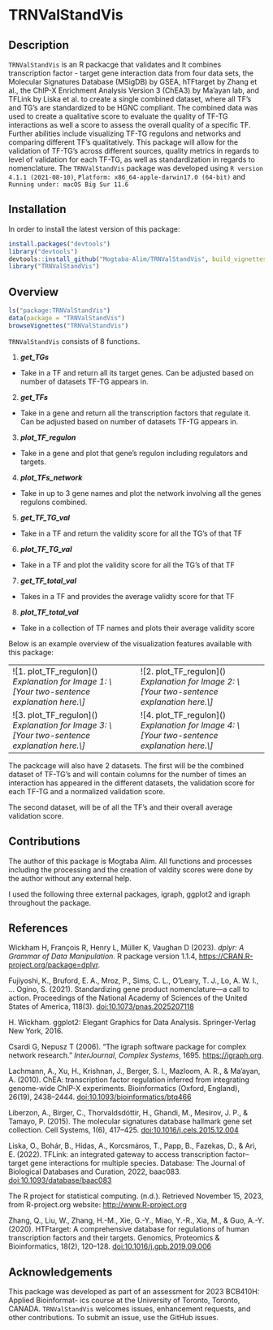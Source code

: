 
<!-- README.md is generated from README.Rmd. Please edit that file -->

# TRNValStandVis

<!-- badges: start -->
<!-- badges: end -->

## Description

`TRNValStandVis` is an R packacge that validates and It combines
transcription factor - target gene interaction data from four data sets,
the Molecular Signatures Database (MSigDB) by GSEA, hTFtarget by Zhang
et al., the ChIP-X Enrichment Analysis Version 3 (ChEA3) by Ma’ayan lab,
and TFLink by Liska et al. to create a single combined dataset, where
all TF’s and TG’s are standardized to be HGNC compliant. The combined
data was used to create a qualitative score to evaluate the quality of
TF-TG interactions as well a score to assess the overall quality of a
specific TF. Further abilities include visualizing TF-TG regulons and
networks and comparing different TF’s qualitatively. This package will
allow for the validation of TF-TG’s across different sources, quality
metrics in regards to level of validation for each TF-TG, as well as
standardization in regards to nomenclature. The `TRNValStandVis` package
was developed using `R version 4.1.1 (2021-08-10)`,
`Platform: x86_64-apple-darwin17.0 (64-bit)` and
`Running under: macOS Big Sur 11.6`

## Installation

In order to install the latest version of this package:

``` r
install.packages("devtools")
library("devtools")
devtools::install_github("Mogtaba-Alim/TRNValStandVis", build_vignettes = TRUE)
library("TRNValStandVis")
```

## Overview

``` r
ls("package:TRNValStandVis")
data(package = "TRNValStandVis")
browseVignettes("TRNValStandVis")
```

`TRNValStandVis` consists of 8 functions.

1.  ***get_TGs***

- Take in a TF and return all its target genes. Can be adjusted based on
  number of datasets TF-TG appears in.

2.  ***get_TFs***

- Take in a gene and return all the transcription factors that regulate
  it. Can be adjusted based on number of datasets TF-TG appears in.

3.  ***plot_TF_regulon***

- Take in a gene and plot that gene’s regulon including regulators and
  targets.

4.  ***plot_TFs_network***

- Take in up to 3 gene names and plot the network involving all the
  genes regulons combined.

5.  ***get_TF_TG_val***

- Take in a TF and return the validity score for all the TG’s of that TF

6.  ***plot_TF_TG_val***

- Take in a TF and plot the validity score for all the TG’s of that TF

7.  ***get_TF_total_val***

- Takes in a TF and provides the average validty score for that TF

8.  ***plot_TF_total_val***

- Take in a collection of TF names and plots their average validity
  score

Below is an example overview of the visualization features available
with this package:

<div style="text-align: center;">

<table>
<tr>
<td>
![1. plot_TF_regulon]() <br> <em>Explanation for Image 1: \[Your
two-sentence explanation here.\]</em>
</td>
<td>
![2. plot_TF_regulon]() <br> <em>Explanation for Image 2: \[Your
two-sentence explanation here.\]</em>
</td>
</tr>
<tr>
<td>
![3. plot_TF_regulon]() <br> <em>Explanation for Image 3: \[Your
two-sentence explanation here.\]</em>
</td>
<td>
![4. plot_TF_regulon]() <br> <em>Explanation for Image 4: \[Your
two-sentence explanation here.\]</em>
</td>
</tr>
</table>

</div>

The packcage will also have 2 datasets. The first will be the combined
dataset of TF-TG’s and will contain columns for the number of times an
interaction has appeared in the different datasets, the validation score
for each TF-TG and a normalized validation score.

The second dataset, will be of all the TF’s and their overall average
validation score.

## Contributions

The author of this package is Mogtaba Alim. All functions and processes
including the processing and the creation of valdity scores were done by
the author without any external help.

I used the following three external packages, igraph, ggplot2 and igraph
throughout the package.

## References

Wickham H, François R, Henry L, Müller K, Vaughan D (2023). *dplyr: A
Grammar of Data Manipulation*. R package version 1.1.4,
<https://CRAN.R-project.org/package=dplyr>.

Fujiyoshi, K., Bruford, E. A., Mroz, P., Sims, C. L., O’Leary, T. J.,
Lo, A. W. I., … Ogino, S. (2021). Standardizing gene product
nomenclature—a call to action. Proceedings of the National Academy of
Sciences of the United States of America, 118(3).
<doi:10.1073/pnas.2025207118>

H. Wickham. ggplot2: Elegant Graphics for Data Analysis. Springer-Verlag
New York, 2016.

Csardi G, Nepusz T (2006). “The igraph software package for complex
network research.” *InterJournal*, *Complex Systems*, 1695.
<https://igraph.org>.

Lachmann, A., Xu, H., Krishnan, J., Berger, S. I., Mazloom, A. R., &
Ma’ayan, A. (2010). ChEA: transcription factor regulation inferred from
integrating genome-wide ChIP-X experiments. Bioinformatics (Oxford,
England), 26(19), 2438–2444. <doi:10.1093/bioinformatics/btq466>

Liberzon, A., Birger, C., Thorvaldsdóttir, H., Ghandi, M., Mesirov, J.
P., & Tamayo, P. (2015). The molecular signatures database hallmark gene
set collection. Cell Systems, 1(6), 417–425.
<doi:10.1016/j.cels.2015.12.004>

Liska, O., Bohár, B., Hidas, A., Korcsmáros, T., Papp, B., Fazekas, D.,
& Ari, E. (2022). TFLink: an integrated gateway to access transcription
factor–target gene interactions for multiple species. Database: The
Journal of Biological Databases and Curation, 2022, baac083.
<doi:10.1093/database/baac083>

The R project for statistical computing. (n.d.). Retrieved November 15,
2023, from R-project.org website: <http://www.R-project.org>

Zhang, Q., Liu, W., Zhang, H.-M., Xie, G.-Y., Miao, Y.-R., Xia, M., &
Guo, A.-Y. (2020). HTFtarget: A comprehensive database for regulations
of human transcription factors and their targets. Genomics, Proteomics &
Bioinformatics, 18(2), 120–128. <doi:10.1016/j.gpb.2019.09.006>

## Acknowledgements

This package was developed as part of an assessment for 2023 BCB410H:
Applied Bioinformat- ics course at the University of Toronto, Toronto,
CANADA. `TRNValStandVis` welcomes issues, enhancement requests, and
other contributions. To submit an issue, use the GitHub issues.
